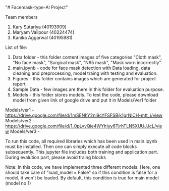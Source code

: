 "# Facemask-type-AI Project"

Team members
1. Kary Sutariya (40193909)
2. Maryam Valipour (40224474) 
3. Kanika Aggarwal (40195981)

List of file:
1. Data folder -  this folder content images of five categories "Cloth mask", "No face mask",
"Surgical mask", "N95 mask", "Mask worn incorrectly". 
2. main.ipynb - code for face mask detection with Data loading, data cleaning and preprocessing, model traing with testing and evaluation. 
3. Figures - this folder contains images which are generated for project report
4. Sample Data - few images are there in this folder for evaluation purpose.
5. Models - this folder stores models. To test the code, please download model from given link of google drive and put it in Models/Ver1 folder

Models/ver1 - https://drive.google.com/file/d/1mSENhY2ni9cYFSFSBjk1grNlCH-mtt_j/view
Models/ver2 - https://drive.google.com/file/d/1_0pLvvQie4WYhIyy6TjrhTLN5XUUJJcL/view
Models/ver3 -

To run this code, all required libraries which has been used in main.ipynb must be installed. Then one can simply execute all code blocks subsequently. This jupyter file includes both training and application part. During evalution part, please avoid traing blocks


Note: In this code, we have implemented three different models. Here, one should take care of "load_model = False" so if this condition is false for a model, it won't be loaded. By default, this condition is true for main model (model no 1)
